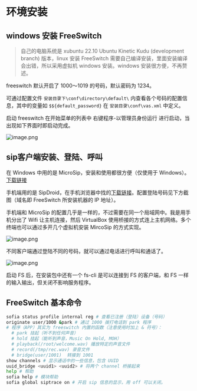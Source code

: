 # 环境安装

## windows 安装 FreeSwitch

> 自己的电脑系统是 xubuntu 22.10 Ubuntu Kinetic Kudu (development branch) 版本，linux 安装 FreeSwitch 需要自己编译安装，里面安装编译会出错，所以采用虚拟机 windows 安装。windows 安装很方便，不再赘述。

freeswitch 默认开启了 1000～1019 的号码，默认密码为 1234。

可通过配置文件 `安装目录下\conf\directory\default\` 内查看各个号码的配置信息，其中的变量如 `$${default_password}` 在 `安装目录\conf\vas.xml` 中定义。

启动 freeswitch 在开始菜单的列表中 右键程序-以管理员身份运行 进行启动，当出现如下界面时即启动完成。

![image.png](https://upload-images.jianshu.io/upload_images/3491218-cc8a5a400cd2177d.png?imageMogr2/auto-orient/strip%7CimageView2/2/w/960)


## sip客户端安装、登陆、呼叫

在 Windows 中用的是 MicroSip，安装和使用都很方便（仅使用于 Windows）。[下载链接](https://www.microsip.org/downloads)

手机端用的是 SipDroid，在手机浏览器中找的[下载链接](https://m.shouji.com.cn/down/20093.html)。配置登陆号码见下方截图（域名即 FreeSwitch 所安装机器的 IP 地址）。

手机端和 MicroSip 的配置几乎是一样的，不过需要在同一个局域网中。我是用手机分出了 Wifi 让主机连接，然后 VirtualBox 使用桥接的方式连上主机网络。多个终端也可以通过多开几个虚拟机安装 MircoSip 的方式实现。

![image.png](https://upload-images.jianshu.io/upload_images/3491218-2369fc91da6391de.png?imageMogr2/auto-orient/strip%7CimageView2/2/w/1240)

不同客户端通过登陆不同的号码，就可以通过电话进行呼叫和通话了。

![image.png](https://upload-images.jianshu.io/upload_images/3491218-918892f3d1163ea1.png?imageMogr2/auto-orient/strip%7CimageView2/2/w/1240)

启动 FS 后，在安装包中还有一个 fs-cli 是可以连接到 FS 的客户端，和 FS 一样的输入输出，但关闭不影响服务程序。

## FreeSwitch 基本命令

```sh
sofia status profile internal reg # 查看已注册（登陆）设备（号码）
originate user/1000 &park # 通过 1000 拨打电话到 park 程序
# 程序（APP）其实为 freeswitch 内置的函数（注意使用时加上 & 符号）：
  # park 挂起（听不到任何声音）
  # hold 挂起（能听到声音，Music On Hold, MOH）
  # playback(/root/welcome.wav) 播放特定的声音文件
  # record(/tmp/rec.wav) 录音文件
  # bridge(user/1001)  转接到 1001
show channels # 显示通话中的一些信息，包含 UUID
uuid_bridge <uuid1> <uuid2> # 将两个 channel 桥接起来
help # 帮助
sofia help # 模块帮助
sofia global siptrace on # 开启 sip 信息的显示，用 off 可以关闭。
```

